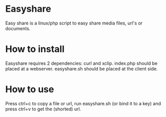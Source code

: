 Easyshare
========

Easy share is a linux/php script to easy share media files, url's or documents.

How to install
========

Easyshare requires 2 dependencies: 	curl and xclip.
index.php should be placed at a webserver. easyshare.sh should be placed at the client side. 

How to use
========

Press ctrl+c to copy a file or url, run easyshare.sh (or bind it to a key) and press ctrl+v to get the (shorted) url. 
